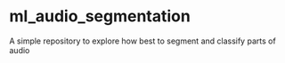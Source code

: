 # ml_audio_segmentation
A simple repository to explore how best to segment and classify parts of audio

